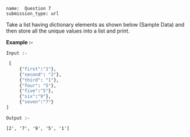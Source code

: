 ﻿```ngMeta
name:  Question 7
submission_type: url
```

Take a list having dictionary elements as shown below (Sample Data) and then store all the unique values into a list and print.

**Example :-**


`Input :-`
```python
 [
     {"first":"1"}, 
     {"second": "2"}, 
     {"third": "1"}, 
     {"four": "5"}, 
     {"five":"5"}, 
     {"six":"9"},
     {"seven":"7"}
]
 ```

`Output :- `
``` 
[2', '7', '9', '5', '1'] 
```
